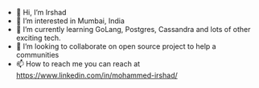- 👋 Hi, I’m Irshad
- 👀 I’m interested in Mumbai, India
- 🌱 I’m currently learning GoLang, Postgres, Cassandra and lots of other exciting tech.
- 💞️ I’m looking to collaborate on open source project to help a communities
- 📫 How to reach me you can reach at https://www.linkedin.com/in/mohammed-irshad/

<!---
irshadhasmat/irshadhasmat is a ✨ special ✨ repository because its `README.md` (this file) appears on your GitHub profile.
You can click the Preview link to take a look at your changes.
--->
